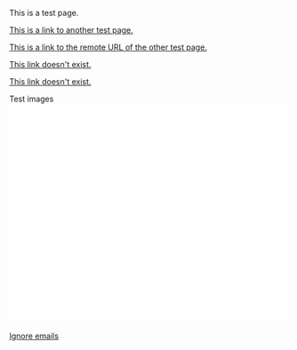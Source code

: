 This is a test page.

[This is a link to another test page.](another_page.md)

[This is a link to the remote URL of the other test page.](https://github.com/alters-mit/md_link_tester/blob/main/doc/another_page.md)

[This link doesn't exist.](nothing.md)

[This link doesn't exist.](https://github.com/alters-mit/md_link_tester/nothing.md)

Test images ![](images/test.png)

[Ignore emails](email@email.com)